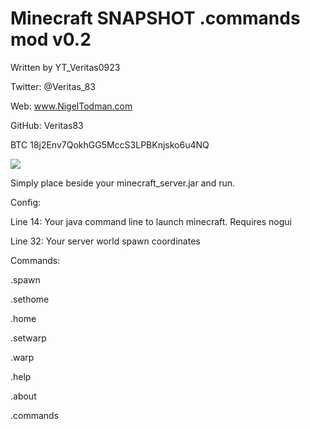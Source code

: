 # Minecraft SNAPSHOT .commands mod v0.2

Written by YT_Veritas0923             

Twitter: @Veritas_83                  

Web: www.NigelTodman.com              

GitHub: Veritas83                     

BTC 18j2Env7QokhGG5MccS3LPBKnjsko6u4NQ

<img src="https://i.gyazo.com/d077b2df38ee707ec174223b10aeb6a6.png">


Simply place beside your minecraft_server.jar and run.


Config:


Line 14: Your java command line to launch minecraft. Requires nogui


Line 32: Your server world spawn coordinates


Commands:


.spawn

.sethome

.home

.setwarp

.warp

.help

.about

.commands

